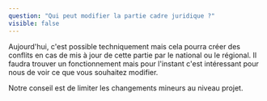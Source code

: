 ```yaml
---
question: "Qui peut modifier la partie cadre juridique ?"
visible: false
---
```

Aujourd'hui, c'est possible techniquement mais cela pourra créer des conflits en cas de mis à jour de cette partie par le national ou le régional. Il faudra trouver un fonctionnement mais pour l'instant c'est intéressant pour nous de voir ce que vous souhaitez modifier.

Notre conseil est de limiter les changements mineurs au niveau projet.

